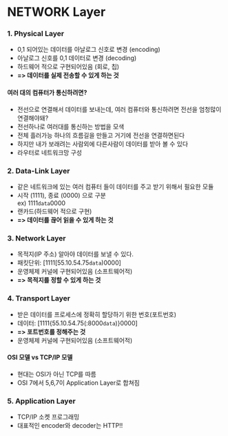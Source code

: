 # NETWORK Layer

### 1. Physical Layer
- 0,1 되어있는 데이터를 아날로그 신호로 변경 (encoding)
- 아날로그 신호를 0,1 데이터로 변경 (decoding)
- 하드웨어 적으로 구현되어있음 (회로, 칩)  
- **=> 데이터를 실제 전송할 수 있게 하는 것**

#### 여러 대의 컴퓨터가 통신하려면?
- 전선으로 연결해서 데이터를 보내는데, 여러 컴퓨터와 통신하려면 전선을 엄청많이 연결해야돼?
- 전선하나로 여러대를 통신하는 방법을 모색
- 전체 흘러가능 하나의 흐름길을 만들고 거기에 전선을 연결하면된다
- 하지만 내가 보래려는 사람외에 다른사람이 데이터를 받아 볼 수 있다
- 라우터로 네트워크망 구성  

### 2. Data-Link Layer
- 같은 네트워크에 있는 여러 컴퓨터 들이 데이터를 주고 받기 위해서 필요한 모듈
- 시작 (1111), 종료 (0000) 으로 구분   
ex) 1111`data`0000  
- 랜카드(하드웨어 적으로 구현)
- **=> 데이터를 끊어 읽을 수 있게 하는 것**

### 3. Network Layer
- 목적지(IP 주소) 알아야 데이터를 보낼 수 있다. 
- 패킷단위: [1111[55.10.54.75`data`)0000]
- 운영체제 커널에 구현되어있음 (소프트웨어적)
- **=> 목적지를 정할 수 있게 하는 것** 

### 4. Transport Layer
- 받은 데이터를 프로세스에 정확히 할당하기 위한 번호(포트번호)
- 데이터: [1111{55.10.54.75(:8000`data`)}0000]
- **=> 포트번호를 정해주는 것**
- 운영체제 커널에 구현되어있음 (소프트웨어적)

#### OSI 모델 vs TCP/IP 모델
- 현대는 OSI가 아닌 TCP를 따름
- OSI 7에서 5,6,7이 Application Layer로 합쳐짐

### 5. Application Layer
- TCP/IP 소켓 프로그래밍
- 대표적인 encoder와 decoder는 HTTP!!

